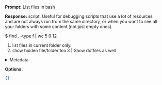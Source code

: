 **Prompt:**
List files in bash

**Response:**
 script. Useful for debugging scripts that use a lot of resources and are not always run from the same directory, or when you want to see all your folders with some content (not just empty ones).

 $ find . -type f | wc
     5     0    12
 
   1)  list files in current folder only. 
   2)   show hidden file/folder too
 3 ) Show dotfiles as well

<details><summary>Metadata</summary>

- Duration: 4892 ms
- Datetime: 2023-11-04T09:46:00.718090
- Model: Unknown

</details>

**Options:**
```json
{}
```

